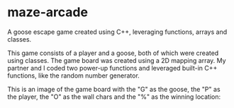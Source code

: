 # maze-arcade
A goose escape game created using C++, leveraging functions, arrays and classes. 

This game consists of a player and a goose, both of which were created using classes. The game board was created using a 2D mapping array. My partner and I coded two power-up functions and leveraged built-in C++ functions, like the random number generator. 

This is an image of the game board with the "G" as the goose, the "P" as the player, the "O" as the wall chars and the "%" as the winning location:
<img src="">
